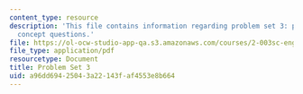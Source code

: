 ```yaml
---
content_type: resource
description: 'This file contains information regarding problem set 3: problems and
  concept questions.'
file: https://ol-ocw-studio-app-qa.s3.amazonaws.com/courses/2-003sc-engineering-dynamics-fall-2011/a96dd69425043a22143faf4553e8b664_MIT2_003SCF11_pset3.pdf
file_type: application/pdf
resourcetype: Document
title: Problem Set 3
uid: a96dd694-2504-3a22-143f-af4553e8b664
---
```

